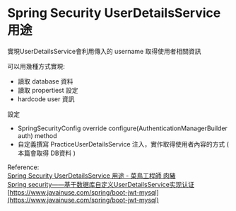 # Spring Security UserDetailsService 用途

實現UserDetailsService會利用傳入的 username 取得使用者相關資訊　<br>

可以用幾種方式實現:
- 讀取 database 資料
- 讀取 propertiest 設定
- hardcode user 資訊

設定

- SpringSecurityConfig override configure(AuthenticationManagerBuilder auth) method
- 自定義撰寫 PracticeUserDetailsService 注入，實作取得使用者內容的方式 ( 本篇會取得 DB資料 )


Reference:<br>
[Spring Security UserDetailsService 用途 - 菜鳥工程師 肉豬](https://matthung0807.blogspot.com/2019/09/spring-security-userdetailsservice.html) <br>
[Spring security——基于数据库自定义UserDetailsService实现认证](https://blog.csdn.net/neweastsun/article/details/79360724)<br>
[https://www.javainuse.com/spring/boot-jwt-mysql](https://www.javainuse.com/spring/boot-jwt-mysql)<br>

